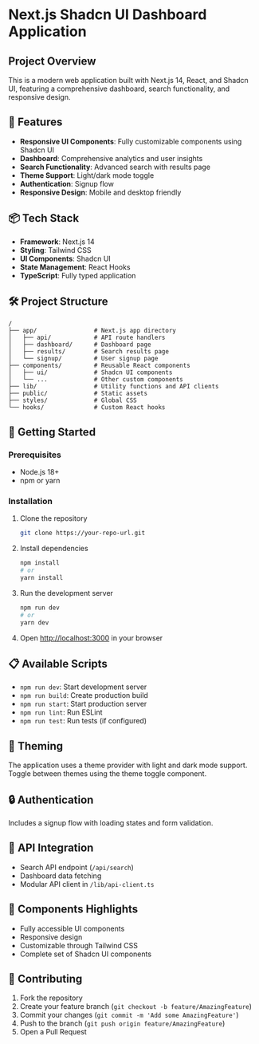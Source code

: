 # Next.js Shadcn UI Dashboard Application

## Project Overview

This is a modern web application built with Next.js 14, React, and Shadcn UI, featuring a comprehensive dashboard, search functionality, and responsive design.

## 🚀 Features

- **Responsive UI Components**: Fully customizable components using Shadcn UI
- **Dashboard**: Comprehensive analytics and user insights
- **Search Functionality**: Advanced search with results page
- **Theme Support**: Light/dark mode toggle
- **Authentication**: Signup flow
- **Responsive Design**: Mobile and desktop friendly

## 📦 Tech Stack

- **Framework**: Next.js 14
- **Styling**: Tailwind CSS
- **UI Components**: Shadcn UI
- **State Management**: React Hooks
- **TypeScript**: Fully typed application

## 🛠️ Project Structure

```
/
├── app/                # Next.js app directory
│   ├── api/            # API route handlers
│   ├── dashboard/      # Dashboard page
│   ├── results/        # Search results page
│   └── signup/         # User signup page
├── components/         # Reusable React components
│   ├── ui/             # Shadcn UI components
│   └── ...             # Other custom components
├── lib/                # Utility functions and API clients
├── public/             # Static assets
├── styles/             # Global CSS
└── hooks/              # Custom React hooks
```

## 🔧 Getting Started

### Prerequisites

- Node.js 18+ 
- npm or yarn

### Installation

1. Clone the repository
   ```bash
   git clone https://your-repo-url.git
   ```

2. Install dependencies
   ```bash
   npm install
   # or
   yarn install
   ```

3. Run the development server
   ```bash
   npm run dev
   # or 
   yarn dev
   ```

4. Open [http://localhost:3000](http://localhost:3000) in your browser

## 📋 Available Scripts

- `npm run dev`: Start development server
- `npm run build`: Create production build
- `npm run start`: Start production server
- `npm run lint`: Run ESLint
- `npm run test`: Run tests (if configured)

## 🎨 Theming

The application uses a theme provider with light and dark mode support. Toggle between themes using the theme toggle component.

## 🔒 Authentication

Includes a signup flow with loading states and form validation.

## 📡 API Integration

- Search API endpoint (`/api/search`)
- Dashboard data fetching
- Modular API client in `/lib/api-client.ts`

## 🌟 Components Highlights

- Fully accessible UI components
- Responsive design
- Customizable through Tailwind CSS
- Complete set of Shadcn UI components

## 🤝 Contributing

1. Fork the repository
2. Create your feature branch (`git checkout -b feature/AmazingFeature`)
3. Commit your changes (`git commit -m 'Add some AmazingFeature'`)
4. Push to the branch (`git push origin feature/AmazingFeature`)
5. Open a Pull Request

